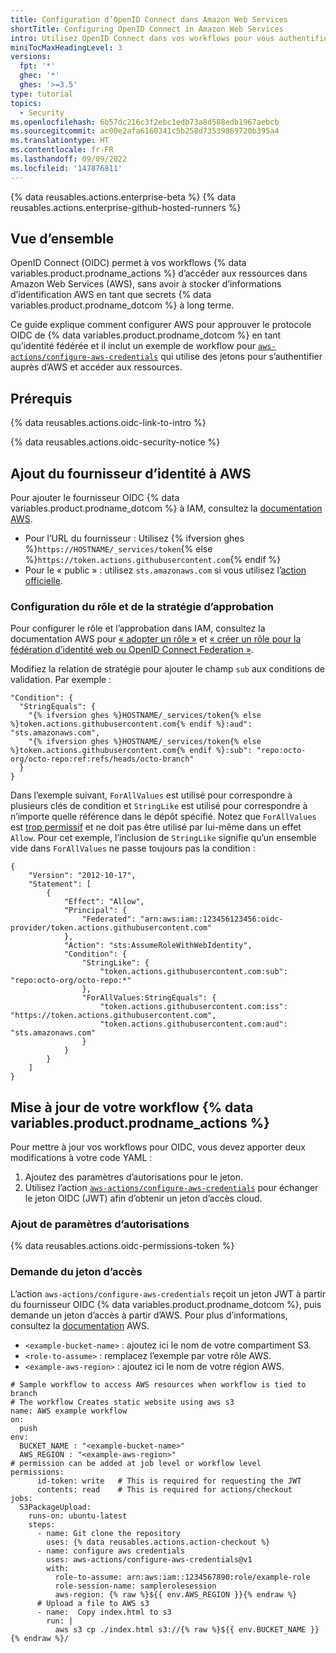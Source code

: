 ```yaml
---
title: Configuration d’OpenID Connect dans Amazon Web Services
shortTitle: Configuring OpenID Connect in Amazon Web Services
intro: Utilisez OpenID Connect dans vos workflows pour vous authentifier auprès d’Amazon Web Services.
miniTocMaxHeadingLevel: 3
versions:
  fpt: '*'
  ghec: '*'
  ghes: '>=3.5'
type: tutorial
topics:
  - Security
ms.openlocfilehash: 6b57dc216c3f2ebc1edb73a8d588edb1967aebcb
ms.sourcegitcommit: ac00e2afa6160341c5b258d73539869720b395a4
ms.translationtype: HT
ms.contentlocale: fr-FR
ms.lasthandoff: 09/09/2022
ms.locfileid: '147876811'
---
```

{% data reusables.actions.enterprise-beta %} {% data reusables.actions.enterprise-github-hosted-runners %}

## Vue d’ensemble

OpenID Connect (OIDC) permet à vos workflows {% data variables.product.prodname_actions %} d’accéder aux ressources dans Amazon Web Services (AWS), sans avoir à stocker d’informations d’identification AWS en tant que secrets {% data variables.product.prodname_dotcom %} à long terme. 

Ce guide explique comment configurer AWS pour approuver le protocole OIDC de {% data variables.product.prodname_dotcom %} en tant qu’identité fédérée et il inclut un exemple de workflow pour [`aws-actions/configure-aws-credentials`](https://github.com/aws-actions/configure-aws-credentials) qui utilise des jetons pour s’authentifier auprès d’AWS et accéder aux ressources.

## Prérequis

{% data reusables.actions.oidc-link-to-intro %}

{% data reusables.actions.oidc-security-notice %}

## Ajout du fournisseur d’identité à AWS

Pour ajouter le fournisseur OIDC {% data variables.product.prodname_dotcom %} à IAM, consultez la [documentation AWS](https://docs.aws.amazon.com/IAM/latest/UserGuide/id_roles_providers_create_oidc.html).

- Pour l’URL du fournisseur : Utilisez {% ifversion ghes %}`https://HOSTNAME/_services/token`{% else %}`https://token.actions.githubusercontent.com`{% endif %}
- Pour le « public » : utilisez `sts.amazonaws.com` si vous utilisez l’[action officielle](https://github.com/aws-actions/configure-aws-credentials).

### Configuration du rôle et de la stratégie d’approbation

Pour configurer le rôle et l’approbation dans IAM, consultez la documentation AWS pour [« adopter un rôle »](https://github.com/aws-actions/configure-aws-credentials#assuming-a-role) et [« créer un rôle pour la fédération d’identité web ou OpenID Connect Federation »](https://docs.aws.amazon.com/IAM/latest/UserGuide/id_roles_create_for-idp_oidc.html).

Modifiez la relation de stratégie pour ajouter le champ `sub` aux conditions de validation. Par exemple :

```json{:copy}
"Condition": {
  "StringEquals": {
    "{% ifversion ghes %}HOSTNAME/_services/token{% else %}token.actions.githubusercontent.com{% endif %}:aud": "sts.amazonaws.com",
    "{% ifversion ghes %}HOSTNAME/_services/token{% else %}token.actions.githubusercontent.com{% endif %}:sub": "repo:octo-org/octo-repo:ref:refs/heads/octo-branch"
  }
}
```

Dans l’exemple suivant, `ForAllValues` est utilisé pour correspondre à plusieurs clés de condition et `StringLike` est utilisé pour correspondre à n’importe quelle référence dans le dépôt spécifié. Notez que `ForAllValues` est [trop permissif](https://docs.aws.amazon.com/IAM/latest/UserGuide/reference_policies_multi-value-conditions.html) et ne doit pas être utilisé par lui-même dans un effet `Allow`. Pour cet exemple, l’inclusion de `StringLike` signifie qu’un ensemble vide dans `ForAllValues` ne passe toujours pas la condition :

```json{:copy}
{
    "Version": "2012-10-17",
    "Statement": [
        {
            "Effect": "Allow",
            "Principal": {
                "Federated": "arn:aws:iam::123456123456:oidc-provider/token.actions.githubusercontent.com"
            },
            "Action": "sts:AssumeRoleWithWebIdentity",
            "Condition": {
                "StringLike": {
                    "token.actions.githubusercontent.com:sub": "repo:octo-org/octo-repo:*"
                },
                "ForAllValues:StringEquals": {
                    "token.actions.githubusercontent.com:iss": "https://token.actions.githubusercontent.com",
                    "token.actions.githubusercontent.com:aud": "sts.amazonaws.com"
                }
            }
        }
    ]
}
```


## Mise à jour de votre workflow {% data variables.product.prodname_actions %}

Pour mettre à jour vos workflows pour OIDC, vous devez apporter deux modifications à votre code YAML :
1. Ajoutez des paramètres d’autorisations pour le jeton.
2. Utilisez l’action [`aws-actions/configure-aws-credentials`](https://github.com/aws-actions/configure-aws-credentials) pour échanger le jeton OIDC (JWT) afin d’obtenir un jeton d’accès cloud.

### Ajout de paramètres d’autorisations

 {% data reusables.actions.oidc-permissions-token %}

### Demande du jeton d’accès

L’action `aws-actions/configure-aws-credentials` reçoit un jeton JWT à partir du fournisseur OIDC {% data variables.product.prodname_dotcom %}, puis demande un jeton d’accès à partir d’AWS. Pour plus d’informations, consultez la [documentation](https://github.com/aws-actions/configure-aws-credentials) AWS.

- `<example-bucket-name>` : ajoutez ici le nom de votre compartiment S3.
- `<role-to-assume>` : remplacez l’exemple par votre rôle AWS.
- `<example-aws-region>` : ajoutez ici le nom de votre région AWS.

```yaml{:copy}
# Sample workflow to access AWS resources when workflow is tied to branch
# The workflow Creates static website using aws s3
name: AWS example workflow
on:
  push
env:
  BUCKET_NAME : "<example-bucket-name>"
  AWS_REGION : "<example-aws-region>"
# permission can be added at job level or workflow level    
permissions:
      id-token: write   # This is required for requesting the JWT
      contents: read    # This is required for actions/checkout
jobs:
  S3PackageUpload:
    runs-on: ubuntu-latest
    steps:
      - name: Git clone the repository
        uses: {% data reusables.actions.action-checkout %}
      - name: configure aws credentials
        uses: aws-actions/configure-aws-credentials@v1
        with:
          role-to-assume: arn:aws:iam::1234567890:role/example-role
          role-session-name: samplerolesession
          aws-region: {% raw %}${{ env.AWS_REGION }}{% endraw %}
      # Upload a file to AWS s3
      - name:  Copy index.html to s3
        run: |
          aws s3 cp ./index.html s3://{% raw %}${{ env.BUCKET_NAME }}{% endraw %}/
```
